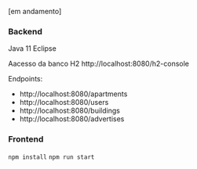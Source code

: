 [em andamento]


### Backend

Java 11
Eclipse

Aacesso da banco H2
http://localhost:8080/h2-console

Endpoints:
- http://localhost:8080/apartments
- http://localhost:8080/users
- http://localhost:8080/buildings
- http://localhost:8080/advertises

### Frontend

`npm install`
`npm run start`

